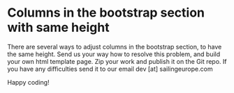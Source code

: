 # Columns in the bootstrap section with same height
There are several ways to adjust columns in the bootstrap section, to have the same height.
Send us your way how to resolve this problem, and build your own html template page.
Zip your work and publish it on the Git repo. If you have any difficulties send it to our email dev [at] sailingeurope.com

Happy coding!
